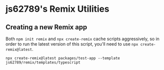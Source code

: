 # js62789's Remix Utilities

## Creating a new Remix app

Both `npm init remix` and `npx create-remix` cache scripts aggressively, so in order to run the latest version of this script, you'll need to use `npx create-remix@latest`.

`npx create-remix@latest packages/test-app --template js62789/remix/templates/typescript`

